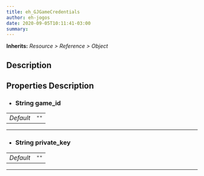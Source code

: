 ```yaml
---  
title: eh_GJGameCredentials  
author: eh-jogos  
date: 2020-09-05T10:11:41-03:00  
summary:   
---  
```

**Inherits:** _Resource > Reference > Object_  
## Description  

## Properties Description  

- ### **String** game_id  
| | |  
| - |:-:|  
| _Default_ | ` "" ` |  

  
---------
- ### **String** private_key  
| | |  
| - |:-:|  
| _Default_ | ` "" ` |  

  
---------
